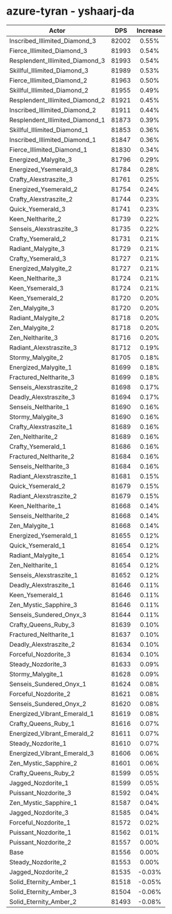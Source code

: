 # azure-tyran - yshaarj-da
| Actor | DPS | Increase |
|---|:---:|:---:|
|Inscribed_Illimited_Diamond_3|82002|0.55%|
|Fierce_Illimited_Diamond_3|81993|0.54%|
|Resplendent_Illimited_Diamond_3|81993|0.54%|
|Skillful_Illimited_Diamond_3|81989|0.53%|
|Fierce_Illimited_Diamond_2|81963|0.50%|
|Skillful_Illimited_Diamond_2|81955|0.49%|
|Resplendent_Illimited_Diamond_2|81921|0.45%|
|Inscribed_Illimited_Diamond_2|81911|0.44%|
|Resplendent_Illimited_Diamond_1|81873|0.39%|
|Skillful_Illimited_Diamond_1|81853|0.36%|
|Inscribed_Illimited_Diamond_1|81847|0.36%|
|Fierce_Illimited_Diamond_1|81830|0.34%|
|Energized_Malygite_3|81796|0.29%|
|Energized_Ysemerald_3|81784|0.28%|
|Crafty_Alexstraszite_3|81761|0.25%|
|Energized_Ysemerald_2|81754|0.24%|
|Crafty_Alexstraszite_2|81744|0.23%|
|Quick_Ysemerald_3|81741|0.23%|
|Keen_Neltharite_2|81739|0.22%|
|Senseis_Alexstraszite_3|81735|0.22%|
|Crafty_Ysemerald_2|81731|0.21%|
|Radiant_Malygite_3|81729|0.21%|
|Crafty_Ysemerald_3|81727|0.21%|
|Energized_Malygite_2|81727|0.21%|
|Keen_Neltharite_3|81724|0.21%|
|Keen_Ysemerald_3|81724|0.21%|
|Keen_Ysemerald_2|81720|0.20%|
|Zen_Malygite_3|81720|0.20%|
|Radiant_Malygite_2|81718|0.20%|
|Zen_Malygite_2|81718|0.20%|
|Zen_Neltharite_3|81716|0.20%|
|Radiant_Alexstraszite_3|81712|0.19%|
|Stormy_Malygite_2|81705|0.18%|
|Energized_Malygite_1|81699|0.18%|
|Fractured_Neltharite_3|81699|0.18%|
|Senseis_Alexstraszite_2|81698|0.17%|
|Deadly_Alexstraszite_3|81694|0.17%|
|Senseis_Neltharite_1|81690|0.16%|
|Stormy_Malygite_3|81690|0.16%|
|Crafty_Alexstraszite_1|81689|0.16%|
|Zen_Neltharite_2|81689|0.16%|
|Crafty_Ysemerald_1|81686|0.16%|
|Fractured_Neltharite_2|81684|0.16%|
|Senseis_Neltharite_3|81684|0.16%|
|Radiant_Alexstraszite_1|81681|0.15%|
|Quick_Ysemerald_2|81679|0.15%|
|Radiant_Alexstraszite_2|81679|0.15%|
|Keen_Neltharite_1|81668|0.14%|
|Senseis_Neltharite_2|81668|0.14%|
|Zen_Malygite_1|81668|0.14%|
|Energized_Ysemerald_1|81655|0.12%|
|Quick_Ysemerald_1|81654|0.12%|
|Radiant_Malygite_1|81654|0.12%|
|Zen_Neltharite_1|81654|0.12%|
|Senseis_Alexstraszite_1|81652|0.12%|
|Deadly_Alexstraszite_1|81646|0.11%|
|Keen_Ysemerald_1|81646|0.11%|
|Zen_Mystic_Sapphire_3|81646|0.11%|
|Senseis_Sundered_Onyx_3|81644|0.11%|
|Crafty_Queens_Ruby_3|81639|0.10%|
|Fractured_Neltharite_1|81637|0.10%|
|Deadly_Alexstraszite_2|81634|0.10%|
|Forceful_Nozdorite_3|81634|0.10%|
|Steady_Nozdorite_3|81633|0.09%|
|Stormy_Malygite_1|81628|0.09%|
|Senseis_Sundered_Onyx_1|81624|0.08%|
|Forceful_Nozdorite_2|81621|0.08%|
|Senseis_Sundered_Onyx_2|81620|0.08%|
|Energized_Vibrant_Emerald_1|81619|0.08%|
|Crafty_Queens_Ruby_1|81616|0.07%|
|Energized_Vibrant_Emerald_2|81611|0.07%|
|Steady_Nozdorite_1|81610|0.07%|
|Energized_Vibrant_Emerald_3|81606|0.06%|
|Zen_Mystic_Sapphire_2|81601|0.06%|
|Crafty_Queens_Ruby_2|81599|0.05%|
|Jagged_Nozdorite_1|81599|0.05%|
|Puissant_Nozdorite_3|81592|0.04%|
|Zen_Mystic_Sapphire_1|81587|0.04%|
|Jagged_Nozdorite_3|81585|0.04%|
|Forceful_Nozdorite_1|81572|0.02%|
|Puissant_Nozdorite_1|81562|0.01%|
|Puissant_Nozdorite_2|81557|0.00%|
|Base|81556|0.00%|
|Steady_Nozdorite_2|81553|0.00%|
|Jagged_Nozdorite_2|81535|-0.03%|
|Solid_Eternity_Amber_1|81518|-0.05%|
|Solid_Eternity_Amber_3|81504|-0.06%|
|Solid_Eternity_Amber_2|81493|-0.08%|
